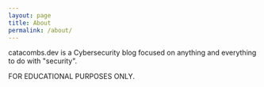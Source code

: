 ```yaml
---
layout: page
title: About
permalink: /about/
---
```


catacombs.dev is a Cybersecurity blog focused on anything and everything to do with "security".

FOR EDUCATIONAL PURPOSES ONLY. 
